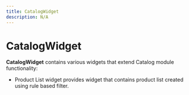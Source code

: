 ```yaml
---
title: CatalogWidget
description: N/A
---
```


# CatalogWidget

**CatalogWidget** contains various widgets that extend Catalog module functionality:

- Product List widget provides widget that contains product list created using rule based filter.
